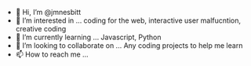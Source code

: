 - 👋 Hi, I’m @jmnesbitt
- 👀 I’m interested in ... coding for the web, interactive user malfucntion, creative coding
- 🌱 I’m currently learning ... Javascript, Python 
- 💞️ I’m looking to collaborate on ... Any coding projects to help me learn
- 📫 How to reach me ... 

<!---
jmnesbitt/jmnesbitt is a ✨ special ✨ repository because its `README.md` (this file) appears on your GitHub profile.
You can click the Preview link to take a look at your changes.
--->

